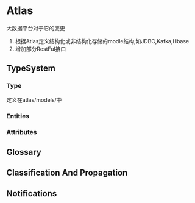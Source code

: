 # Atlas

大数据平台对于它的变更

1. 根据Atlas定义结构化或非结构化存储的modle结构,如JDBC,Kafka,Hbase
2. 增加部分RestFul接口

## TypeSystem

### Type

定义在atlas/models/中

### Entities

### Attributes

## Glossary

## Classification And Propagation

## Notifications
